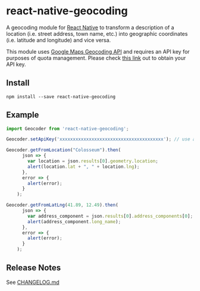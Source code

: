 # react-native-geocoding

A geocoding module for [React Native](https://github.com/facebook/react-native) to transform a description of a location (i.e. street address, town name, etc.) into geographic coordinates (i.e. latitude and longitude) and vice versa.

This module uses [Google Maps Geocoding API](https://developers.google.com/maps/documentation/geocoding/intro) and requires an API key for purposes of quota management. Please check [this link](https://developers.google.com/maps/documentation/geocoding/get-api-key) out to obtain your API key.

## Install

```shell
npm install --save react-native-geocoding
```

## Example

```js
import Geocoder from 'react-native-geocoding';

Geocoder.setApiKey('xxxxxxxxxxxxxxxxxxxxxxxxxxxxxxxxxxxxxxx'); // use a valid API key

Geocoder.getFromLocation("Colosseum").then(
      json => {
        var location = json.results[0].geometry.location;
        alert(location.lat + ", " + location.lng);
      },
      error => {
        alert(error);
      }
    );

Geocoder.getFromLatLng(41.89, 12.49).then(
      json => {
        var address_component = json.results[0].address_components[0];
        alert(address_component.long_name);
      },
      error => {
        alert(error);
      }
    );
```

## Release Notes

See [CHANGELOG.md](https://github.com/marlove/react-native-geocoding/blob/master/CHANGELOG.md)